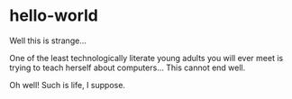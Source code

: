 # hello-world

Well this is strange...

One of the least technologically literate young adults you will ever meet is trying to teach herself about computers...
This cannot end well. 

Oh well! Such is life, I suppose. 
